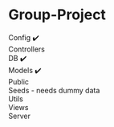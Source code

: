# Group-Project

Config ✔️    
Controllers     
DB ✔️    
Models ✔️    
Public    
Seeds - needs dummy data    
Utils    
Views    
Server   
